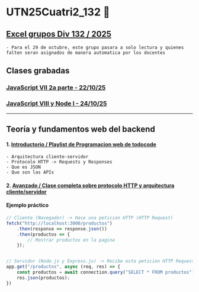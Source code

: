 # UTN25Cuatri2_132 :rooster:

## [Excel grupos Div 132 / 2025](https://docs.google.com/spreadsheets/d/1DC1XwCZ_a2tH1abXacndfXHBUEB-9mfx2KEZ2rl6MJI/edit?usp=sharing)
    - Para el 29 de octubre, este grupo pasara a solo lectura y quienes falten seran asignados de manera automatica por los docentes

## Clases grabadas
### [JavaScript VII 2a parte - 22/10/25](https://youtu.be/iHoJdGzl1tM)
### [JavaScript VIII y Node I - 24/10/25](https://youtu.be/iZpfY47iLIA)


---

## Teoría y fundamentos web del backend

#### 1. [Introductorio / Playlist de Programacion web de todocode](https://www.youtube.com/watch?v=lC6JOQLIgp0&list=PLQxX2eiEaqbxx6Ds5bd1F6LZJo7_OnZhV&index=3)
    - Arquitectura cliente-servidor
    - Protocolo HTTP -> Requests y Responses
    - Que es JSON
    - Que son las APIs

#### 2. [Avanzado / Clase completa sobre protocolo HTTP y arquitectura cliente/servidor](https://www.youtube.com/watch?v=l6oF_RpBf64)


#### Ejemplo práctico

```js
// Cliente (Navegador) -> Hace una peticion HTTP (HTTP Request)
fetch("http://localhost:3000/productos")
    .then(response => response.json())
    .then(productos => {
        // Mostrar productos en la pagina
    });


// Servidor (Node.js y Express.js) -> Recibe esta peticion HTTP Request y devuelve una respuesta HTTP respuesta
app.get("/productos", async (req, res) => {
    const productos = await connection.query("SELECT * FROM productos");
    res.json(productos);
})
```
